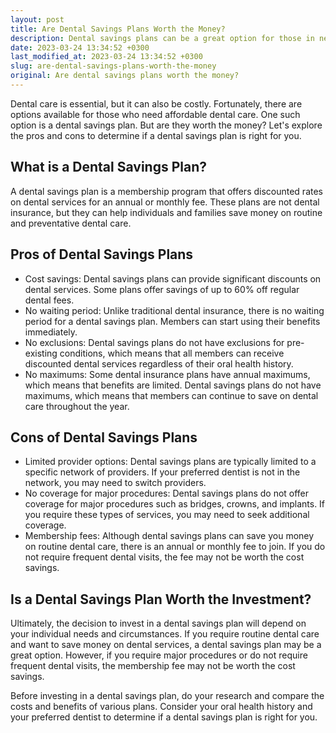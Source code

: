 ```yaml
---
layout: post
title: Are Dental Savings Plans Worth the Money?
description: Dental savings plans can be a great option for those in need of affordable dental care, but are they right for you? Read on to explore the pros and cons and determine if a dental savings plan is worth the investment.
date: 2023-03-24 13:34:52 +0300
last_modified_at: 2023-03-24 13:34:52 +0300
slug: are-dental-savings-plans-worth-the-money
original: Are dental savings plans worth the money?
---
```

Dental care is essential, but it can also be costly. Fortunately, there are options available for those who need affordable dental care. One such option is a dental savings plan. But are they worth the money? Let's explore the pros and cons to determine if a dental savings plan is right for you.

## What is a Dental Savings Plan?

A dental savings plan is a membership program that offers discounted rates on dental services for an annual or monthly fee. These plans are not dental insurance, but they can help individuals and families save money on routine and preventative dental care.

## Pros of Dental Savings Plans

- Cost savings: Dental savings plans can provide significant discounts on dental services. Some plans offer savings of up to 60% off regular dental fees.
- No waiting period: Unlike traditional dental insurance, there is no waiting period for a dental savings plan. Members can start using their benefits immediately.
- No exclusions: Dental savings plans do not have exclusions for pre-existing conditions, which means that all members can receive discounted dental services regardless of their oral health history.
- No maximums: Some dental insurance plans have annual maximums, which means that benefits are limited. Dental savings plans do not have maximums, which means that members can continue to save on dental care throughout the year.

## Cons of Dental Savings Plans

- Limited provider options: Dental savings plans are typically limited to a specific network of providers. If your preferred dentist is not in the network, you may need to switch providers.
- No coverage for major procedures: Dental savings plans do not offer coverage for major procedures such as bridges, crowns, and implants. If you require these types of services, you may need to seek additional coverage.
- Membership fees: Although dental savings plans can save you money on routine dental care, there is an annual or monthly fee to join. If you do not require frequent dental visits, the fee may not be worth the cost savings.

## Is a Dental Savings Plan Worth the Investment?

Ultimately, the decision to invest in a dental savings plan will depend on your individual needs and circumstances. If you require routine dental care and want to save money on dental services, a dental savings plan may be a great option. However, if you require major procedures or do not require frequent dental visits, the membership fee may not be worth the cost savings.

Before investing in a dental savings plan, do your research and compare the costs and benefits of various plans. Consider your oral health history and your preferred dentist to determine if a dental savings plan is right for you.